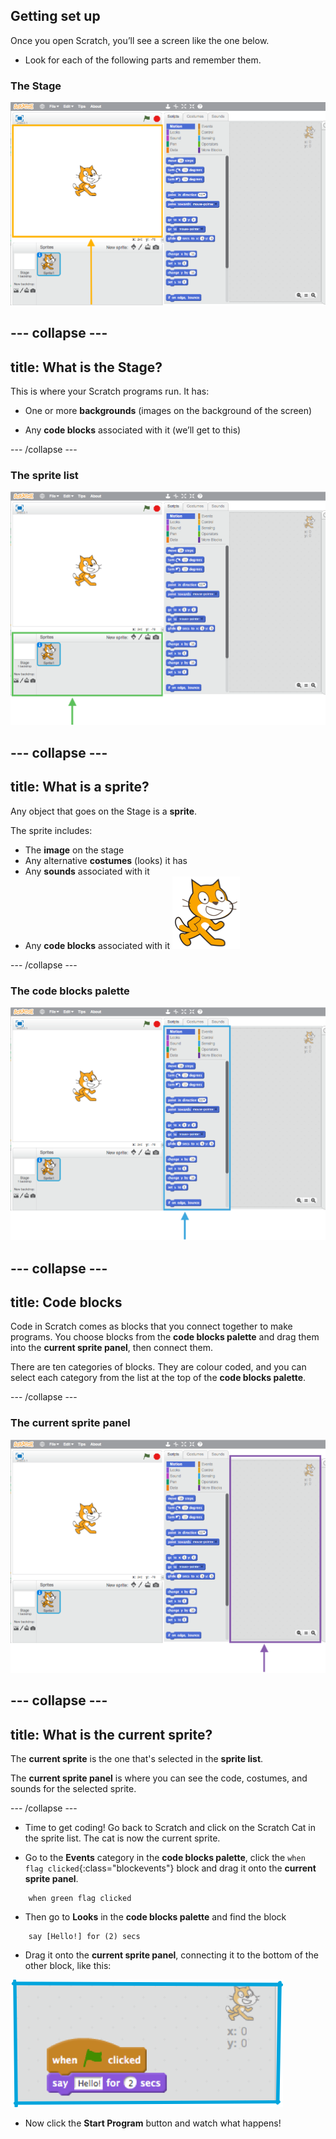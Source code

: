 ## Getting set up

Once you open Scratch, you’ll see a screen like the one below.

+ Look for each of the following parts and remember them.

### The Stage

 ![Scratch window with the stage highlighted](images/hlStage.png)

--- collapse ---
---
title: What is the Stage?
---
This is where your Scratch programs run. It has:

* One or more **backgrounds** \(images on the background of the screen\)

* Any **code blocks** associated with it \(we’ll get to this\)

--- /collapse ---

### The sprite list

 ![Scratch window with the sprite list highlighted](images/hlSpriteList.png)

--- collapse ---
---
title: What is a sprite?
---

Any object that goes on the Stage is a **sprite**.  

The sprite includes:
* The **image** on the stage
* Any alternative **costumes** \(looks\) it has
* Any **sounds** associated with it
* Any **code blocks** associated with it ![](images/setup2.png)

--- /collapse ---

### The code blocks palette

 ![Scratch window with the blocks pallet highlighted](images/hlBlocksPalette.png)
 
--- collapse ---
---
title: Code blocks
---

Code in Scratch comes as blocks that you connect together to make programs. You choose blocks from the **code blocks palette** and drag them into the **current sprite panel**, then connect them.

There are ten categories of blocks. They are colour coded, and you can select each category from the list at the top of the **code blocks palette**.

--- /collapse ---

### The current sprite panel

 ![Scratch window with the current sprite panel highlighted](images/hlCurrentSpritePanel.png)

--- collapse ---
---
title: What is the current sprite?
---

The **current sprite** is the one that's selected in the **sprite list**.

The **current sprite panel** is where you can see the code, costumes, and sounds for the selected sprite.

--- /collapse ---

+ Time to get coding! Go back to Scratch and click on the Scratch Cat in the sprite list. The cat is now the current sprite.  
   
+ Go to the **Events** category in the **code blocks palette**, click the `when flag clicked`{:class="blockevents"} block and drag it onto the **current sprite panel**.  

```blocks
    when green flag clicked
```

+ Then go to **Looks** in the **code blocks palette** and find the block

```blocks
    say [Hello!] for (2) secs
```
+ Drag it onto the **current sprite panel**, connecting it to the bottom of the other block, like this: 

![](images/setup3.png)

+ Now click the **Start Program** button and watch what happens!
